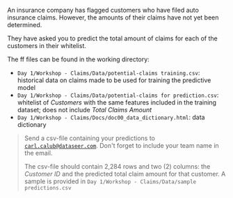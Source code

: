 An insurance company has flagged customers who have filed auto insurance claims. However, the amounts of their claims have not yet been determined.

They have asked you to predict the total amount of claims for each of the customers in their whitelist.

The ff files can be found in the working directory:

* `Day 1/Workshop - Claims/Data/potential-claims training.csv`: historical data on claims made to be used for training the predictive model
* `Day 1/Workshop - Claims/Data/potential-claims for prediction.csv`: whitelist of *Customers* with the same features included in the training dataset; does not include *Total Claims Amount*
* `Day 1/Workshop - Claims/Docs/doc00_data_dictionary.html`: data dictionary

> Send a csv-file containing your predictions to [`carl.calub@dataseer.com`](mailto:carl.calub@dataseer.com).  Don't forget to include your team name in the email.
>
> The csv-file should contain 2,284 rows and two (2) columns: the *Customer ID* and the predicted total claim amount for that customer.  A sample is provided in `Day 1/Workshop - Claims/Data/sample predictions.csv`